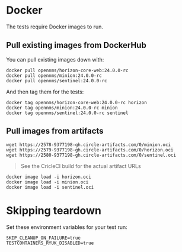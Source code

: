 
# Docker

The tests require Docker images to run.
 
## Pull existing images from DockerHub

You can pull existing images down with:
```
docker pull opennms/horizon-core-web:24.0.0-rc
docker pull opennms/minion:24.0.0-rc
docker pull opennms/sentinel:24.0.0-rc
```

And then tag them for the tests:
```
docker tag opennms/horizon-core-web:24.0.0-rc horizon
docker tag opennms/minion:24.0.0-rc minion
docker tag opennms/sentinel:24.0.0-rc sentinel
```

## Pull images from artifacts

```
wget https://2578-9377198-gh.circle-artifacts.com/0/minion.oci
wget https://2579-9377198-gh.circle-artifacts.com/0/horizon.oci
wget https://2580-9377198-gh.circle-artifacts.com/0/sentinel.oci
```

> See the CricleCI build for the actual artifact URLs

```
docker image load -i horizon.oci
docker image load -i minion.oci
docker image load -i sentinel.oci
```

# Skipping teardown

Set these environment variables for your test run:
```
SKIP_CLEANUP_ON_FAILURE=true
TESTCONTAINERS_RYUK_DISABLED=true
```
